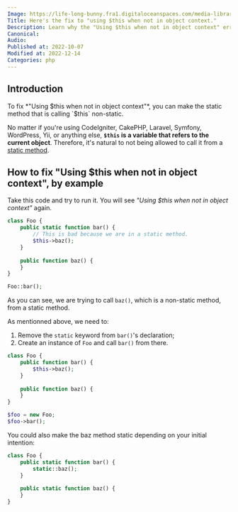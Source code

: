```yaml
---
Image: https://life-long-bunny.fra1.digitaloceanspaces.com/media-library/production/9/guy-coding-2_hbrpyv.jpg
Title: Here's the fix to "using $this when not in object context."
Description: Learn why the "Using $this when not in object context" error happens, and let me show you the only way to fix.
Canonical: 
Audio:
Published at: 2022-10-07
Modified at: 2022-12-14
Categories: php
---
```


## Introduction

To fix *"Using $this when not in object context"*, you can make the static method that is calling `$this` non-static.

No matter if you're using CodeIgniter, CakePHP, Laravel, Symfony, WordPress, Yii, or anything else, **`$this` is a variable that refers to the current object**. Therefore, it's natural to not being allowed to call it from a [static method](https://www.php.net/manual/en/language.oop5.static.php#language.oop5.static.methods).

## How to fix "Using $this when not in object context", by example

Take this code and try to run it. You will see *"Using $this when not in object context"* again.

```php
class Foo {
    public static function bar() {
        // This is bad because we are in a static method.
        $this->baz();
    }
    
    public function baz() {
    }
}

Foo::bar();
```

As you can see, we are trying to call `baz()`, which is a non-static method, from a static method.

As mentionned above, we need to:
1. Remove the `static` keyword from `bar()`'s declaration;
2. Create an instance of `Foo` and call `bar()` from there.

```php
class Foo {
    public function bar() {
        $this->baz();
    }
    
    public function baz() {
    }
}

$foo = new Foo;
$foo->bar();
```

You could also make the baz method static depending on your initial intention:

```php
class Foo {
    public static function bar() {
        static::baz();
    }
    
    public static function baz() {
    }
}
```

